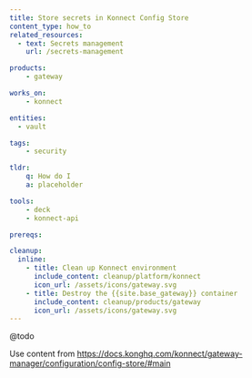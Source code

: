 ```yaml
---
title: Store secrets in Konnect Config Store
content_type: how_to
related_resources:
  - text: Secrets management
    url: /secrets-management 

products:
    - gateway

works_on:
    - konnect

entities: 
  - vault

tags:
    - security

tldr:
    q: How do I 
    a: placeholder

tools:
    - deck
    - konnect-api

prereqs:

cleanup:
  inline:
    - title: Clean up Konnect environment
      include_content: cleanup/platform/konnect
      icon_url: /assets/icons/gateway.svg
    - title: Destroy the {{site.base_gateway}} container
      include_content: cleanup/products/gateway
      icon_url: /assets/icons/gateway.svg
---
```


@todo

Use content from https://docs.konghq.com/konnect/gateway-manager/configuration/config-store/#main 